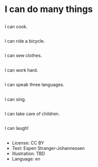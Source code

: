 # I can do many things

##
I can cook.

##
I can ride a bicycle.

##
I can sew clothes.

##
I can work hard.

##
I can speak three languages.

##
I can sing.

##
I can take care of children.

##
I can laugh!

##
* License: CC BY
* Text: Espen Stranger-Johannessen
* Illustration: TBD
* Language: en
